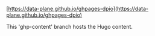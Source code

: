 [https://data-plane.github.io/ghpages-dpio](https://data-plane.github.io/ghpages-dpio) 

This 'ghp-content' branch hosts the Hugo content.
